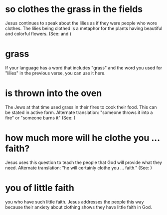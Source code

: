 
# so clothes the grass in the fields
Jesus continues to speak about the lilies as if they were people who wore clothes. The lilies being clothed is a metaphor for the plants having beautiful and colorful flowers. (See:  and )

# grass
If your language has a word that includes "grass" and the word you used for "lilies" in the previous verse, you can use it here.

# is thrown into the oven
The Jews at that time used grass in their fires to cook their food. This can be stated in active form. Alternate translation: "someone throws it into a fire" or "someone burns it" (See: )

# how much more will he clothe you ... faith?
Jesus uses this question to teach the people that God will provide what they need. Alternate translation: "he will certainly clothe you ... faith." (See: )

# you of little faith
you who have such little faith. Jesus addresses the people this way because their anxiety about clothing shows they have little faith in God.